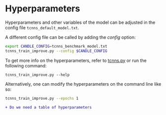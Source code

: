 # Hyperparameters

Hyperparameters and other variables of the model can be adjusted in the config file `tcnns_default_model.txt`. 

A different config file can be called by adding the *config* option: 

```sh
export CANDLE_CONFIG=tcnns_benchmark_model.txt
tcnns_train_improve.py --config $CANDLE_CONFIG
```

To get more info on the hyperparameters, refer to [tcnns.py](tcnns.py) or run the following command:
```
tcnns_train_improve.py --help
```

Alternatively, one can modify the hyperparameters on the command line like so:

```sh
tcnns_train_improve.py --epochs 1
```

```diff
+ Do we need a table of hyperparameters
```
